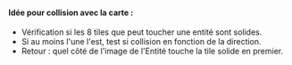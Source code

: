 ﻿#### Idée pour collision avec la carte : 

- Vérification si les 8 tiles que peut toucher une entité sont solides. 
- Si au moins l'une l'est, test si collision en fonction de la direction.
- Retour : quel côté de l'image de l'Entité touche la tile solide en premier.